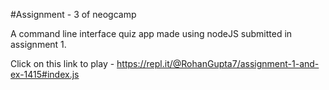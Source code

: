 #Assignment - 3 of neogcamp

A command line interface quiz app made using nodeJS submitted in assignment 1.

Click on this link to play - https://repl.it/@RohanGupta7/assignment-1-and-ex-1415#index.js